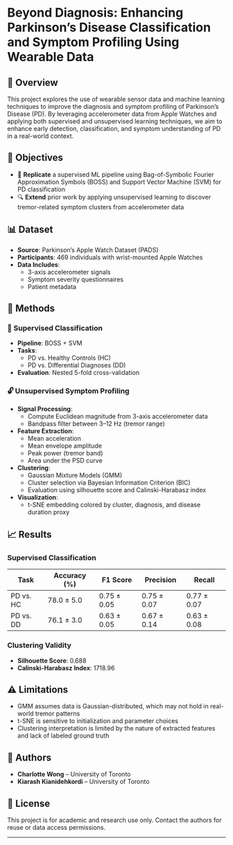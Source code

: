 # Beyond Diagnosis: Enhancing Parkinson’s Disease Classification and Symptom Profiling Using Wearable Data

## 🧠 Overview

This project explores the use of wearable sensor data and machine learning techniques to improve the diagnosis and symptom profiling of Parkinson’s Disease (PD). By leveraging accelerometer data from Apple Watches and applying both supervised and unsupervised learning techniques, we aim to enhance early detection, classification, and symptom understanding of PD in a real-world context.

## 🎯 Objectives

- 🔁 **Replicate** a supervised ML pipeline using Bag-of-Symbolic Fourier Approximation Symbols (BOSS) and Support Vector Machine (SVM) for PD classification
- 🔍 **Extend** prior work by applying unsupervised learning to discover tremor-related symptom clusters from accelerometer data

## 📊 Dataset

- **Source**: Parkinson’s Apple Watch Dataset (PADS)
- **Participants**: 469 individuals with wrist-mounted Apple Watches
- **Data Includes**:
  - 3-axis accelerometer signals
  - Symptom severity questionnaires
  - Patient metadata

## 🧪 Methods

### 🧭 Supervised Classification

- **Pipeline**: BOSS + SVM
- **Tasks**:
  - PD vs. Healthy Controls (HC)
  - PD vs. Differential Diagnoses (DD)
- **Evaluation**: Nested 5-fold cross-validation

### 🔓 Unsupervised Symptom Profiling

- **Signal Processing**:
  - Compute Euclidean magnitude from 3-axis accelerometer data
  - Bandpass filter between 3–12 Hz (tremor range)
- **Feature Extraction**:
  - Mean acceleration
  - Mean envelope amplitude
  - Peak power (tremor band)
  - Area under the PSD curve
- **Clustering**:
  - Gaussian Mixture Models (GMM)
  - Cluster selection via Bayesian Information Criterion (BIC)
  - Evaluation using silhouette score and Calinski-Harabasz index
- **Visualization**:
  - t-SNE embedding colored by cluster, diagnosis, and disease duration proxy

## 📈 Results

### Supervised Classification

| Task      | Accuracy (%) | F1 Score | Precision | Recall |
|-----------|--------------|----------|-----------|--------|
| PD vs. HC | 78.0 ± 5.0   | 0.75 ± 0.05 | 0.75 ± 0.07 | 0.77 ± 0.07 |
| PD vs. DD | 76.1 ± 3.0   | 0.63 ± 0.05 | 0.67 ± 0.14 | 0.63 ± 0.08 |

### Clustering Validity

- **Silhouette Score**: 0.688
- **Calinski-Harabasz Index**: 1718.96

## ⚠️ Limitations

- GMM assumes data is Gaussian-distributed, which may not hold in real-world tremor patterns
- t-SNE is sensitive to initialization and parameter choices
- Clustering interpretation is limited by the nature of extracted features and lack of labeled ground truth

## 👥 Authors

- **Charlotte Wong** – University of Toronto  
- **Kiarash Kianidehkordi** – University of Toronto

## 📄 License

This project is for academic and research use only. Contact the authors for reuse or data access permissions.

---


